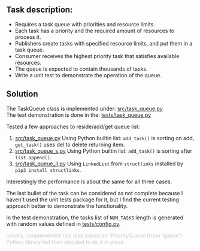 ## Task description:
* Requires a task queue with priorities and resource limits.
* Each task has a priority and the required amount of resources to process it.
* Publishers create tasks with specified resource limits, and put them in a task queue.
* Consumer receives the highest priority task that satisfies available resources.
* The queue is expected to contain thousands of tasks.
* Write a unit test to demonstrate the operation of the queue.

## Solution
The TaskQueue class is implemented under: [src/task_queue.py](./src/task_queue.py)</br>
The test demonstration is done in the: [tests/task_queue.py](./tests/task_queue.py)</br>


Tested a few approaches to reside/add/get queue list:
 1. [src/task_queue.py](./src/task_queue.py) Using Python builtin list: `add_task()` is sorting on add, `get_task()` uses del to delete returning item.</br>
 2. [src/task_queue_s.py](./src/task_queue_s.py) Using Python builtin list: `add_task()` is sorting after `list.append()`.</br>
 3. [src/task_queue_ll.py](./src/task_queu_lle.py) Using `LinkedList` from `structlinks` installed by `pip3 install structlinks`.</br>

Interestingly the performance is about the same for all three cases.

The last bullet of the task can be considered as not complete because I haven't used the unit tests package for it, but I find the current testing approach better to demonstrate the functionality.

In the test demonstration, the tasks list of `NUM_TASKS` length is generated with random values defined in [tests/config.py](./tests/config.py).

<span style="color:rgb(200, 200, 200)">
Initially, I implemented this task based on `PriorityQueue`(from 'queue') Python library but then decided to do it in place.
</span>
